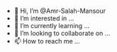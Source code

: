 - 👋 Hi, I’m @Amr-Salah-Mansour
- 👀 I’m interested in ...
- 🌱 I’m currently learning ...
- 💞️ I’m looking to collaborate on ...
- 📫 How to reach me ...

<!---
Amr-Salah-Mansour/Amr-Salah-Mansour is a ✨ special ✨ repository because its `README.md` (this file) appears on your GitHub profile.
You can click the Preview link to take a look at your changes.
--->
